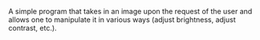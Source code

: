 A simple program that takes in an image upon the request of the user and allows one to manipulate it in various ways (adjust brightness, adjust contrast, etc.).
